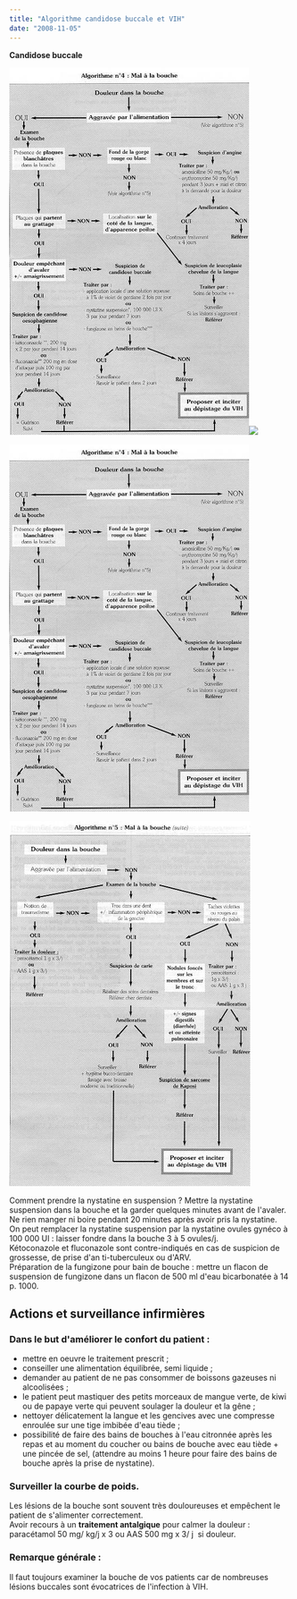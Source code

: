 ```yaml
---
title: "Algorithme candidose buccale et VIH"
date: "2008-11-05"
---
```


**Candidose buccale**


![](i996-1.jpg)![](i996_2.jpg)

![](i996-1.jpg)

![](i996-2.jpg)


Comment prendre la nystatine en suspension ? Mettre la nystatine suspension dans la bouche et la garder quelques minutes avant de I'avaler. Ne rien manger ni boire pendant 20 minutes après avoir pris la nystatine.  
On peut remplacer la nystatine suspension par la nystatine ovules gynéco à 100 000 UI : laisser fondre dans la bouche 3 à 5 ovules/j.  
Kétoconazole et fluconazole sont contre-indiqués en cas de suspicion de grossesse, de prise d'an ti-tuberculeux ou d'ARV.  
Préparation de la fungizone pour bain de bouche : mettre un flacon de suspension de fungizone dans un flacon de 500 ml d'eau bicarbonatée à 14 p. 1000.

## Actions et surveillance infirmières

### Dans le but d'améliorer le confort du patient :

*   mettre en oeuvre le traitement prescrit ;
*   conseiller une alimentation équilibrée, semi liquide ;
*   demander au patient de ne pas consommer de boissons gazeuses ni alcoolisées ;
*   le patient peut mastiquer des petits morceaux de mangue verte, de kiwi ou de papaye verte qui peuvent soulager la douleur et la gêne ;
*   nettoyer délicatement la langue et les gencives avec une compresse enroulée sur une tige imbibée d'eau tiède ;
*   possibilité de faire des bains de bouches à l'eau citronnée après les repas et au moment du coucher ou bains de bouche avec eau tiède + une pincée de sel, (attendre au moins 1 heure pour faire des bains de bouche après la prise de nystatine).

### Surveiller la courbe de poids.

Les lésions de la bouche sont souvent très douloureuses et empêchent le patient de s'alimenter correctement.  
Avoir recours à un **traitement antalgique** pour calmer la douleur : paracétamol 50 mg/ kg/j x 3 ou AAS 500 mg x 3/ j  si douleur.

### Remarque générale :

Il faut toujours examiner la bouche de vos patients car de nombreuses lésions buccales sont évocatrices de l'infection à VIH.